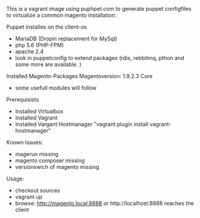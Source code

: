 This is a vagrant image using puphpet.com to generate puppet configfiles to virtualize a common magento installation.

Puppet installes on the client-os
- MariaDB (Dropin replacement for MySql)
- php 5.6 (PHP-FPM) 
- apache 2.4
- look in puppetconfig to extend packages (rdis, rebbitmq, pthon and some more are available. )

Installed Magento-Packages
Magentoversion: 1.9.2.3 Core
- some usefull modules will follow

Prerequisists
- Installed Virtualbox
- Installed Vagrant
- Installed Vargant Hostmanager "vagrant plugin install vagrant-hostmanager"

Known Issues:
- magerun missing
- magento composer missing
- versionswich of magento missing

Usage:
- checkout sources
- vagrant up
- browse: http://magento.local:8888 or http://localhost:8888 reaches the client


